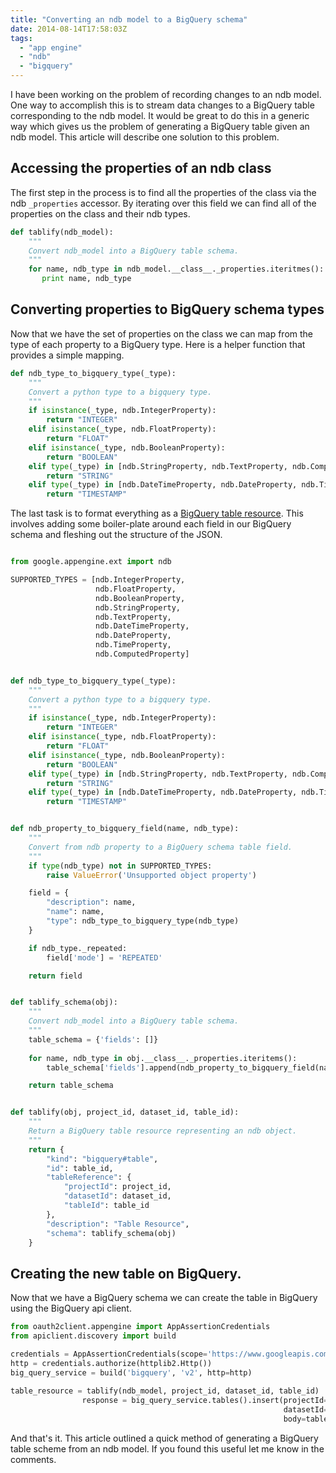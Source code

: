 ```yaml
---
title: "Converting an ndb model to a BigQuery schema"
date: 2014-08-14T17:58:03Z
tags: 
  - "app engine"
  - "ndb"
  - "bigquery"
---
```


I have been working on the problem of recording changes to an ndb model. One way to accomplish this is to stream data changes to a BigQuery table corresponding to the ndb model. It would be great to do this in a generic way which gives us the problem of generating a BigQuery table given an ndb model. This article will describe one solution to this problem.

<!--more-->

## Accessing the properties of an ndb class

The first step in the process is to find all the properties of the class via the
ndb `_properties` accessor. By iterating over this field we can find all of the
properties on the class and their ndb types.

```python
def tablify(ndb_model):
    """
    Convert ndb_model into a BigQuery table schema.
    """
    for name, ndb_type in ndb_model.__class__._properties.iteritmes():
       print name, ndb_type
```

## Converting properties to BigQuery schema types

Now that we have the set of properties on the class we can map from the type of
each property to a BigQuery type. Here is a helper function that provides a
simple mapping.

```python
def ndb_type_to_bigquery_type(_type):
    """
    Convert a python type to a bigquery type.
    """
    if isinstance(_type, ndb.IntegerProperty):
        return "INTEGER"
    elif isinstance(_type, ndb.FloatProperty):
        return "FLOAT"
    elif isinstance(_type, ndb.BooleanProperty):
        return "BOOLEAN"
    elif type(_type) in [ndb.StringProperty, ndb.TextProperty, ndb.ComputedProperty]:
        return "STRING"
    elif type(_type) in [ndb.DateTimeProperty, ndb.DateProperty, ndb.TimeProperty]:
        return "TIMESTAMP"
```

The last task is to format everything as a [BigQuery table
resource](https://developers.google.com/bigquery/docs/reference/v2/tables). This
involves adding some boiler-plate around each field in our BigQuery schema and
fleshing out the structure of the JSON.

```python

from google.appengine.ext import ndb

SUPPORTED_TYPES = [ndb.IntegerProperty,
                   ndb.FloatProperty,
                   ndb.BooleanProperty,
                   ndb.StringProperty,
                   ndb.TextProperty,
                   ndb.DateTimeProperty,
                   ndb.DateProperty,
                   ndb.TimeProperty,
                   ndb.ComputedProperty]


def ndb_type_to_bigquery_type(_type):
    """
    Convert a python type to a bigquery type.
    """
    if isinstance(_type, ndb.IntegerProperty):
        return "INTEGER"
    elif isinstance(_type, ndb.FloatProperty):
        return "FLOAT"
    elif isinstance(_type, ndb.BooleanProperty):
        return "BOOLEAN"
    elif type(_type) in [ndb.StringProperty, ndb.TextProperty, ndb.ComputedProperty]:
        return "STRING"
    elif type(_type) in [ndb.DateTimeProperty, ndb.DateProperty, ndb.TimeProperty]:
        return "TIMESTAMP"


def ndb_property_to_bigquery_field(name, ndb_type):
    """
    Convert from ndb property to a BigQuery schema table field.
    """
    if type(ndb_type) not in SUPPORTED_TYPES:
        raise ValueError('Unsupported object property')

    field = {
        "description": name,
        "name": name,
        "type": ndb_type_to_bigquery_type(ndb_type)
    }

    if ndb_type._repeated:
        field['mode'] = 'REPEATED'

    return field


def tablify_schema(obj):
    """
    Convert ndb_model into a BigQuery table schema.
    """
    table_schema = {'fields': []}
    
    for name, ndb_type in obj.__class__._properties.iteritems():
        table_schema['fields'].append(ndb_property_to_bigquery_field(name, ndb_type))

    return table_schema


def tablify(obj, project_id, dataset_id, table_id):
    """
    Return a BigQuery table resource representing an ndb object.
    """
    return {
        "kind": "bigquery#table",
        "id": table_id,
        "tableReference": {
            "projectId": project_id,
            "datasetId": dataset_id,
            "tableId": table_id
        },
        "description": "Table Resource",
        "schema": tablify_schema(obj)
    }
```

## Creating the new table on BigQuery.

Now that we have a BigQuery schema we can create the table in BigQuery using the BigQuery api client.

```python
from oauth2client.appengine import AppAssertionCredentials
from apiclient.discovery import build

credentials = AppAssertionCredentials(scope='https://www.googleapis.com/auth/bigquery')
http = credentials.authorize(httplib2.Http())
big_query_service = build('bigquery', 'v2', http=http)
        
table_resource = tablify(ndb_model, project_id, dataset_id, table_id)
                response = big_query_service.tables().insert(projectId=project_id,
                                                             datasetId=dataset_id,
                                                             body=table_resource).execute()
```

And that's it. This article outlined a quick method of generating a BigQuery
table scheme from an ndb model. If you found this useful let me know in the
comments.
